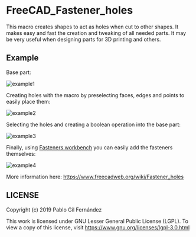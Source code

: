# FreeCAD_Fastener_holes
This macro creates shapes to act as holes when cut to other shapes. It makes easy and fast the creation and tweaking of all needed parts. It may be very useful when designing parts for 3D printing and others.

## Example

Base part:

![example1](/../media/fastener_holes_1.jpeg?raw=true "example 1")

Creating holes with the macro by preselecting faces, edges and points to easily place them:

![example2](/../media/fastener_holes_2.jpeg?raw=true "example 2")

Selecting the holes and creating a boolean operation into the base part:

![example3](/../media/fastener_holes_3.jpeg?raw=true "example 3")

Finally, using [Fasteners workbench](https://www.freecadweb.org/wiki/Fasteners_Workbench) you can easily add the fasteners themselves:

![example4](/../media/fastener_holes_4.jpeg?raw=true "example 4")

More information here: https://www.freecadweb.org/wiki/Fastener_holes

## LICENSE
Copyright (c) 2019 Pablo Gil Fernández

This work is licensed under GNU Lesser General Public License (LGPL).
To view a copy of this license, visit https://www.gnu.org/licenses/lgpl-3.0.html
